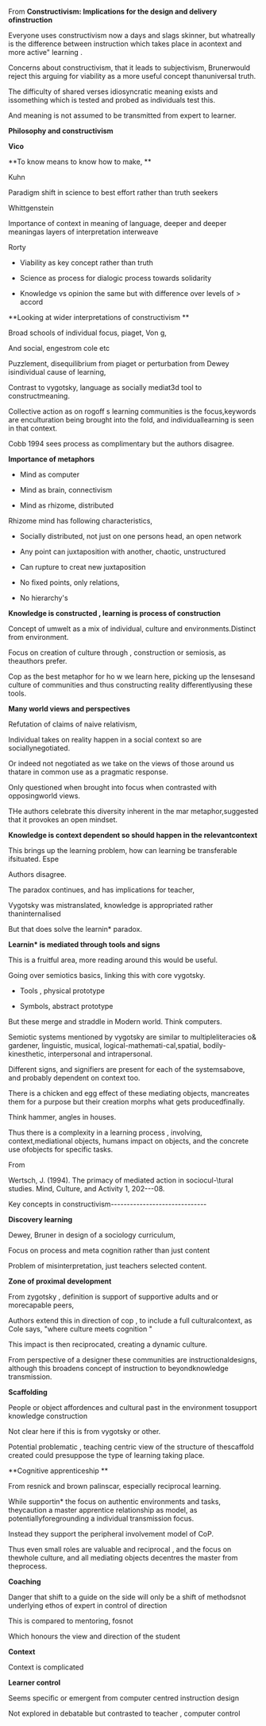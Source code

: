 From **Constructivism: Implications for the design and delivery ofinstruction**

Everyone uses constructivism now a days and slags skinner, but whatreally is the difference between instruction which takes place in acontext and more active" learning .

Concerns about constructivism, that it leads to subjectivism, Brunerwould reject this arguing for viability as a more useful concept thanuniversal truth.

The difficulty of shared verses idiosyncratic meaning exists and issomething which is tested and probed as individuals test this.

And meaning is not assumed to be transmitted from expert to learner.

**Philosophy and constructivism**

**Vico**

**To know means to know how to make, **

Kuhn

Paradigm shift in science to best effort rather than truth seekers

Whittgenstein

Importance of context in meaning of language, deeper and deeper meaningas layers of interpretation interweave

Rorty

-   Viability as key concept rather than truth

-   Science as process for dialogic process towards solidarity

-   Knowledge vs opinion the same but with difference over levels of    > accord

**Looking at wider interpretations of constructivism **

Broad schools of individual focus, piaget, Von g,

And social, engestrom cole etc

Puzzlement, disequilibrium from piaget or perturbation from Dewey isindividual cause of learning,

Contrast to vygotsky, language as socially mediat3d tool to constructmeaning.

Collective action as on rogoff s learning communities is the focus,keywords are enculturation being brought into the fold, and individuallearning is seen in that context.

Cobb 1994 sees process as complimentary but the authors disagree.

**Importance of metaphors**

-   Mind as computer

-   Mind as brain, connectivism

-   Mind as rhizome, distributed

Rhizome mind has following characteristics,

-   Socially distributed, not just on one persons head, an open network

-   Any point can juxtaposition with another, chaotic, unstructured

-   Can rupture to creat new juxtaposition

-   No fixed points, only relations,

-   No hierarchy's

**Knowledge is constructed , learning is process of construction**

Concept of umwelt as a mix of individual, culture and environments.Distinct from environment.

Focus on creation of culture through , construction or semiosis, as theauthors prefer.

Cop as the best metaphor for ho w we learn here, picking up the lensesand culture of communities and thus constructing reality differentlyusing these tools.

**Many world views and perspectives**

Refutation of claims of naive relativism,

Individual takes on reality happen in a social context so are sociallynegotiated.

Or indeed not negotiated as we take on the views of those around us thatare in common use as a pragmatic response.

Only questioned when brought into focus when contrasted with opposingworld views.

THe authors celebrate this diversity inherent in the mar metaphor,suggested that it provokes an open mindset.

**Knowledge is context dependent so should happen in the relevantcontext**

This brings up the learning problem, how can learning be transferable ifsituated. Espe

Authors disagree.

The paradox continues, and has implications for teacher,

Vygotsky was mistranslated, knowledge is appropriated rather thaninternalised

But that does solve the learnin\* paradox.

**Learnin\* is mediated through tools and signs**

This is a fruitful area, more reading around this would be useful.

Going over semiotics basics, linking this with core vygotsky.

-   Tools , physical prototype

-   Symbols, abstract prototype

But these merge and straddle in Modern world. Think computers.

Semiotic systems mentioned by vygotsky are similar to multipleliteracies o& gardener, linguistic, musical, logical-mathemati-cal,spatial, bodily-kinesthetic, interpersonal and intrapersonal.

Different signs, and signifiers are present for each of the systemsabove, and probably dependent on context too.

There is a chicken and egg effect of these mediating objects, mancreates them for a purpose but their creation morphs what gets producedfinally.

Think hammer, angles in houses.

Thus there is a complexity in a learning process , involving, context,mediational objects, humans impact on objects, and the concrete use ofobjects for specific tasks.

From

Wertsch, J. (1994). The primacy of mediated action in sociocul-\tural studies. Mind, Culture, and Activity 1, 202---08.

Key concepts in constructivism------------------------------

**Discovery learning**

Dewey, Bruner in design of a sociology curriculum,

Focus on process and meta cognition rather than just content

Problem of misinterpretation, just teachers selected content.

**Zone of proximal development**

From zygotsky , definition is support of supportive adults and or morecapable peers,

Authors extend this in direction of cop , to include a full culturalcontext, as Cole says, "where culture meets cognition "

This impact is then reciprocated, creating a dynamic culture.

From perspective of a designer these communities are instructionaldesigns, although this broadens concept of instruction to beyondknowledge transmission.

**Scaffolding**

People or object affordences and cultural past in the environment tosupport knowledge construction

Not clear here if this is from vygotsky or other.

Potential problematic , teaching centric view of the structure of thescaffold created could presuppose the type of learning taking place.

**Cognitive apprenticeship **

From resnick and brown palinscar, especially reciprocal learning.

While supportin\* the focus on authentic environments and tasks, theycaution a master apprentice relationship as model, as potentiallyforegrounding a individual transmission focus.

Instead they support the peripheral involvement model of CoP.

Thus even small roles are valuable and reciprocal , and the focus on thewhole culture, and all mediating objects decentres the master from theprocess.

**Coaching**

Danger that shift to a guide on the side will only be a shift of methodsnot underlying ethos of expert in control of direction

This is compared to mentoring, fosnot

Which honours the view and direction of the student

**Context**

Context is complicated

**Learner control**

Seems specific or emergent from computer centred instruction design

Not explored in debatable but contrasted to teacher , computer control